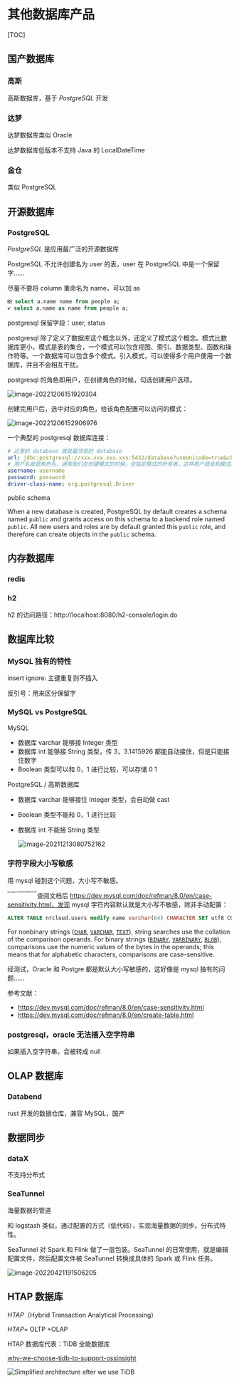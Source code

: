 # 其他数据库产品

[TOC]



## 国产数据库



### 高斯

高斯数据库，基于 *PostgreSQL* 开发



### 达梦

达梦数据库类似 Oracle

达梦数据库低版本不支持 Java 的 LocalDateTime 



### 金仓

类似 PostgreSQL



## 开源数据库

### PostgreSQL

*PostgreSQL* 是应用最广泛的开源数据库

PostgreSQL 不允许创建名为 user 的表，user 在 PostgreSQL 中是一个保留字……

尽量不要将 column 重命名为 name，可以加 as

```sql
❎ select a.name name from people a;
✔️ select a.name as name from people a;
```



postgresql 保留字段：user, status



postgresql 除了定义了数据库这个概念以外，还定义了模式这个概念。模式比数据库更小，模式是表的集合，一个模式可以包含视图、索引、数据类型、函数和操作符等。一个数据库可以包含多个模式。引入模式，可以使得多个用户使用一个数据库，并且不会相互干扰。



postgresql 的角色即用户，在创建角色的时候，勾选创建用户选项。

![image-20221206151920304](assets/image-20221206151920304.png)



创建完用户后，选中对应的角色，给该角色配置可以访问的模式：

![image-20221206152906976](assets/image-20221206152906976.png)



一个典型的 postgresql 数据库连接：

```yaml
# 这里的 database 就是最顶层的 database
url: jdbc:postgresql://xxx.xxx.xxx.xxx:5432/database?useUnicode=true&characterEncoding=UTF-8
# 用户名就是角色名，通常我们在创建模式的时候，会指定模式的所有者，这样用户就会和模式绑定，而且，通常用户名和模式名是一样的
username: username
password: password
driver-class-name: org.postgresql.Driver
```



public schema

When a new database is created, PostgreSQL by default creates a schema named `public` and grants access on this schema to a backend role named `public`. All new users and roles are by default granted this `public` role, and therefore can create objects in the `public` schema.



## 内存数据库

### redis



### h2

h2 的访问路径：http://localhost:8080/h2-console/login.do



## 数据库比较

### MySQL 独有的特性

insert ignore: 主键重复则不插入

反引号：用来区分保留字



### MySQL vs PostgreSQL

 MySQL

* 数据库 varchar 能够接 Integer 类型
* 数据库 int 能够接 String 类型，传 3，3.1415926 都能自动接住，但是只能接住数字
* Boolean 类型可以和 0，1 进行比较，可以存储 0 1

PostgreSQL / 高斯数据库

* 数据库 varchar 能够接住 Integer 类型，会自动做 cast

* Boolean 类型不能和 0，1 进行比较

* 数据库 int 不能接 String 类型

  ![image-20211213080752162](assets/image-20211213080752162.png)



### 字符字段大小写敏感

用 mysql 碰到这个问题，大小写不敏感。

<img align="left" src="assets/image-20220425162817212.png" alt="image-20220425162817212" style="zoom: 33%;" />

查阅文档后 https://dev.mysql.com/doc/refman/8.0/en/case-sensitivity.html，发现 mysql 字符内容默认就是大小写不敏感，除非手动配置：

```sql
ALTER TABLE nrcloud.users modify name varchar(64) CHARACTER SET utf8 COLLATE utf8_bin NOT NULL COMMENT '用户登录名';
```



For nonbinary strings ([`CHAR`](https://dev.mysql.com/doc/refman/8.0/en/char.html), [`VARCHAR`](https://dev.mysql.com/doc/refman/8.0/en/char.html), [`TEXT`](https://dev.mysql.com/doc/refman/8.0/en/blob.html)), string searches use the collation of the comparison operands. For binary strings ([`BINARY`](https://dev.mysql.com/doc/refman/8.0/en/binary-varbinary.html), [`VARBINARY`](https://dev.mysql.com/doc/refman/8.0/en/binary-varbinary.html), [`BLOB`](https://dev.mysql.com/doc/refman/8.0/en/blob.html)), comparisons use the numeric values of the bytes in the operands; this means that for alphabetic characters, comparisons are case-sensitive.



经测试，Oracle 和 Postgre 都是默认大小写敏感的，这好像是 mysql 独有的问题……



参考文献：

* https://dev.mysql.com/doc/refman/8.0/en/case-sensitivity.html
* https://dev.mysql.com/doc/refman/8.0/en/create-table.html



### postgresql，oracle 无法插入空字符串

如果插入空字符串，会被转成 null



## OLAP 数据库



### Databend

rust 开发的数据仓库，兼容 MySQL，国产



## 数据同步

### dataX

不支持分布式



### SeaTunnel

海量数据的管道

和 logstash 类似，通过配置的方式（低代码），实现海量数据的同步。分布式特性。

SeaTunnel 对 Spark 和 Flink 做了一层包装。SeaTunnel 的日常使用，就是编辑配置文件，然后配置文件被 SeaTunnel 转换成具体的 Spark 或 Flink 任务。

![image-20220421191506205](assets/image-20220421191506205.png)





## HTAP 数据库

*HTAP*（Hybrid Transaction Analytical Processing）

*HTAP*= OLTP +OLAP

HTAP 数据库代表：TiDB 全能数据库

[why-we-choose-tidb-to-support-ossinsight](https://ossinsight.io/blog/why-we-choose-tidb-to-support-ossinsight/)

![Simplified architecture after we use TiDB](assets/how-different-db-handle-github-data-097746b55085a93fa36a6bfb7af4cb0b.png)
